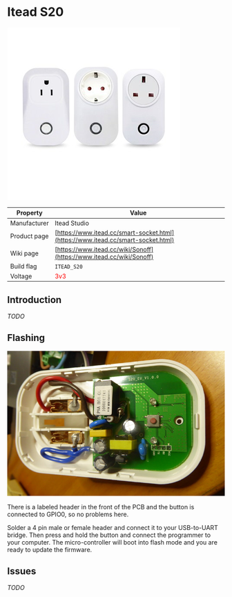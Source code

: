 # Itead S20

![ITEAD S20](images/devices/itead-s20.jpg)

|Property|Value|
|---|---|
|Manufacturer|Itead Studio|
|Product page|[https://www.itead.cc/smart-socket.html](https://www.itead.cc/smart-socket.html)|
|Wiki page|[https://www.itead.cc/wiki/Sonoff](https://www.itead.cc/wiki/Sonoff)|
|Build flag|`ITEAD_S20`|
|Voltage|<span style="color:red">3v3</span>|

## Introduction

*TODO*

## Flashing

![S20 Smart Socket - Inside front view](images/flashing/s20-flash.jpg)

There is a labeled header in the front of the PCB and the button is connected to GPIO0, so no problems here.

Solder a 4 pin male or female header and connect it to your USB-to-UART bridge.  Then press and hold the button and connect the programmer to your computer. The micro-controller will boot into flash mode and you are ready to update the firmware.

## Issues

*TODO*